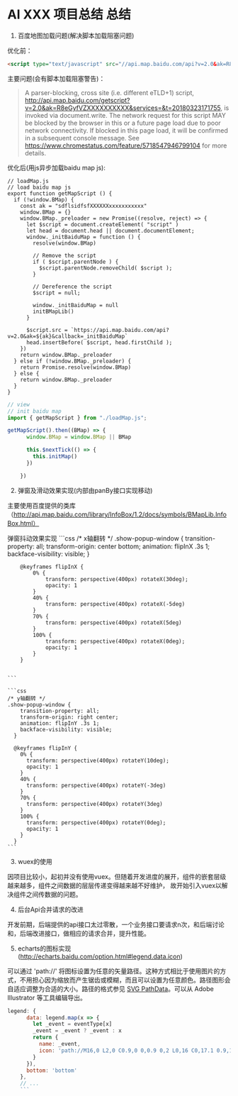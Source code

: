 # AI XXX 项目总结 总结

1. 百度地图加载问题(解决脚本加载阻塞问题)

优化前：

```html
<script type="text/javascript" src="//api.map.baidu.com/api?v=2.0&ak=R8eGyfVZXXXXXXXXXX"></script>
```

主要问题(会有脚本加载阻塞警告)：

>A parser-blocking, cross site (i.e. different eTLD+1) script, http://api.map.baidu.com/getscript?v=2.0&ak=R8eGyfVZXXXXXXXXXX&services=&t=20180323171755, is invoked via document.write. The network request for this script MAY be blocked by the browser in this or a future page load due to poor network connectivity. If blocked in this page load, it will be confirmed in a subsequent console message. See https://www.chromestatus.com/feature/5718547946799104 for more details.

优化后(用js异步加载baidu map js):

```JS
// loadMap.js
// load baidu map js
export function getMapScript () {
  if (!window.BMap) {
    const ak = "sdflsidfsfXXXXXXxxxxxxxxxxx"
    window.BMap = {}
    window.BMap._preloader = new Promise((resolve, reject) => {
      let $script = document.createElement( "script" )
      let head = document.head || document.documentElement;
      window._initBaiduMap = function () {
        resolve(window.BMap)

        // Remove the script
        if ( $script.parentNode ) {
          $script.parentNode.removeChild( $script );
        }

        // Dereference the script
        $script = null;

        window._initBaiduMap = null
        initBMapLib()
      }

      $script.src = `https://api.map.baidu.com/api?v=2.0&ak=${ak}&callback=_initBaiduMap`
      head.insertBefore( $script, head.firstChild );
    })
    return window.BMap._preloader
  } else if (!window.BMap._preloader) {
    return Promise.resolve(window.BMap)
  } else {
    return window.BMap._preloader
  }
}

```

```js
// view
// init baidu map
import { getMapScript } from "./loadMap.js";

getMapScript().then((BMap) => {
      window.BMap = window.BMap || BMap

      this.$nextTick(() => {
        this.initMap()
      })

    })

```


2. 弹窗及滑动效果实现(内部由panBy接口实现移动)

主要使用百度提供的类库（http://api.map.baidu.com/library/InfoBox/1.2/docs/symbols/BMapLib.InfoBox.html）

弹窗抖动效果实现
     ```css
     /* x轴翻转 */
      .show-popup-window {
        transition-property: all;
            transform-origin: center bottom;
            animation: flipInX .3s 1;
            backface-visibility: visible;
        }

        @keyframes flipInX {
            0% {
                transform: perspective(400px) rotateX(30deg);
                opacity: 1
            }
            40% {
                transform: perspective(400px) rotateX(-5deg)
            }
            70% {
                transform: perspective(400px) rotateX(5deg)
            }
            100% {
                transform: perspective(400px) rotateX(0deg);
                opacity: 1
            }
        }


    ```

    ```css
    /* y轴翻转 */
    .show-popup-window {
        transition-property: all;
        transform-origin: right center;
        animation: flipInY .3s 1;
        backface-visibility: visible;
      }

      @keyframes flipInY {
        0% {
          transform: perspective(400px) rotateY(10deg);
          opacity: 1
        }
        40% {
          transform: perspective(400px) rotateY(-3deg)
        }
        70% {
          transform: perspective(400px) rotateY(3deg)
        }
        100% {
          transform: perspective(400px) rotateY(0deg);
          opacity: 1
        }
      }
    ```

3. wuex的使用

因项目比较小，起初并没有使用vuex。但随着开发进度的展开，组件的嵌套层级越来越多，组件之间数据的层层传递变得越来越不好维护，
故开始引入vuex以解决组件之间传数据的问题。

4. 后台Api合并请求的改进

开发前期，后端提供的api接口太过零散，一个业务接口要请求n次，和后端讨论和，后端改进接口，做相应的请求合并，提升性能。

5. echarts的图标实现(http://echarts.baidu.com/option.html#legend.data.icon)

可以通过 'path://' 将图标设置为任意的矢量路径。这种方式相比于使用图片的方式，不用担心因为缩放而产生锯齿或模糊，而且可以设置为任意颜色。路径图形会自适应调整为合适的大小。路径的格式参见 [SVG PathData](https://www.w3.org/TR/SVG/paths.html#PathData)。可以从 Adobe Illustrator 等工具编辑导出。

```js
legend: {
      data: legend.map(x => {
        let _event = eventType[x]
        _event = _event ? _event : x
        return {
          name: _event,
          icon: 'path://M16,0 L2,0 C0.9,0 0,0.9 0,2 L0,16 C0,17.1 0.9,18 2,18 L16,18 C17.1,18 18,17.1 18,16 L18,2 C18,0.9 17.1,0 16,0 L16,0 Z M7,14 L2,9.19230769 L3.4,7.84615385 L7,11.3076923 L14.6,4 L16,5.34615385 L7,14 L7,14 Z'
        }
      }),
      bottom: 'bottom'
    },
    // ...
    ```